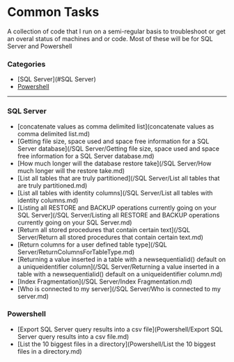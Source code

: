 # Common Tasks


A collection of code that I run on a semi-regular basis to troubleshoot or get an overal status of machines and or code. Most of these will be for SQL Server and Powershell


### Categories

* [SQL Server](#SQL Server)
* [Powershell](#Powershell)

---

### SQL Server
- [concatenate values as comma delimited list](concatenate values as comma delimited list.md)
- [Getting file size, space used and space free information for a SQL Server database](/SQL Server/Getting file size, space used and space free information for a SQL Server database.md)
- [How much longer will the database restore take](/SQL Server/How much longer will the restore take.md)
- [List all tables that are truly partitioned](/SQL Server/List all tables that are truly partitioned.md)
- [List all tables with identity columns](/SQL Server/List all tables with identity columns.md)
- [Listing all RESTORE and BACKUP operations currently going on your SQL Server](/SQL Server/Listing all RESTORE and BACKUP operations currently going on your SQL Server.md)
- [Return all stored procedures that contain certain text](/SQL Server/Return all stored procedures that contain certain text.md)
- [Return columns for a user defined table type](/SQL Server/ReturnColumnsForTableType.md)
- [Returning a value inserted in a table with a newsequentialid() default on a uniqueidentifier column](/SQL Server/Returning a value inserted in a table with a newsequentialid() default on a uniqueidentifier column.md)
- [Index Fragmentation](/SQL Server/Index Fragmentation.md)
- [Who is connected to my server](/SQL Server/Who is connected to my server.md)



### Powershell
- [Export SQL Server query results into a csv file](Powershell/Export SQL Server query results into a csv file.md)
- [List the 10 biggest files in a directory](Powershell/List the 10 biggest files in a directory.md)
